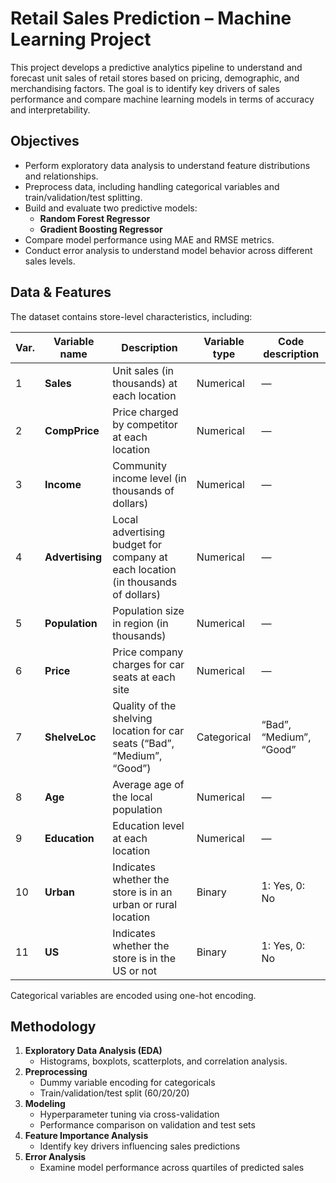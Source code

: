 # Retail Sales Prediction – Machine Learning Project
This project develops a predictive analytics pipeline to understand and forecast unit sales of retail stores based on pricing, demographic, and merchandising factors. The goal is to identify key drivers of sales performance and compare machine learning models in terms of accuracy and interpretability.

## Objectives
- Perform exploratory data analysis to understand feature distributions and relationships.
- Preprocess data, including handling categorical variables and train/validation/test splitting.
- Build and evaluate two predictive models:
  - **Random Forest Regressor**
  - **Gradient Boosting Regressor**
- Compare model performance using MAE and RMSE metrics.
- Conduct error analysis to understand model behavior across different sales levels.

## Data & Features
The dataset contains store-level characteristics, including:

| Var. | Variable name | Description | Variable type | Code description |
|---|----------------|--------------|----------------|------------------|
| 1 | **Sales** | Unit sales (in thousands) at each location | Numerical | — |
| 2 | **CompPrice** | Price charged by competitor at each location | Numerical | — |
| 3 | **Income** | Community income level (in thousands of dollars) | Numerical | — |
| 4 | **Advertising** | Local advertising budget for company at each location (in thousands of dollars) | Numerical | — |
| 5 | **Population** | Population size in region (in thousands) | Numerical | — |
| 6 | **Price** | Price company charges for car seats at each site | Numerical | — |
| 7 | **ShelveLoc** | Quality of the shelving location for car seats (“Bad”, “Medium”, “Good”) | Categorical | “Bad”, “Medium”, “Good” |
| 8 | **Age** | Average age of the local population | Numerical | — |
| 9 | **Education** | Education level at each location | Numerical | — |
| 10 | **Urban** | Indicates whether the store is in an urban or rural location | Binary | 1: Yes, 0: No |
| 11 | **US** | Indicates whether the store is in the US or not | Binary | 1: Yes, 0: No |

Categorical variables are encoded using one-hot encoding.

## Methodology
1. **Exploratory Data Analysis (EDA)**
   - Histograms, boxplots, scatterplots, and correlation analysis.
2. **Preprocessing**
   - Dummy variable encoding for categoricals
   - Train/validation/test split (60/20/20)
3. **Modeling**
   - Hyperparameter tuning via cross-validation
   - Performance comparison on validation and test sets
4. **Feature Importance Analysis**
   - Identify key drivers influencing sales predictions
5. **Error Analysis**
   - Examine model performance across quartiles of predicted sales
  
